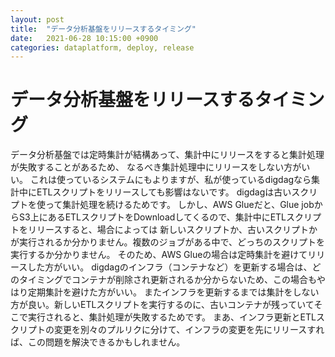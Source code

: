 ```yaml
---
layout: post
title:  "データ分析基盤をリリースするタイミング"
date:   2021-06-28 10:15:00 +0900
categories: dataplatform, deploy, release
---
```

# データ分析基盤をリリースするタイミング
データ分析基盤では定時集計が結構あって、集計中にリリースをすると集計処理が失敗することがあるため、
なるべき集計処理中にリリースをしない方がいい。
これは使っているシステムにもよりますが、私が使っているdigdagなら集計中にETLスクリプトをリリースしても影響はないです。
digdagは古いスクリプトを使って集計処理を続けるためです。
しかし、AWS Glueだと、Glue jobからS3上にあるETLスクリプトをDownloadしてくるので、集計中にETLスクリプトをリリースすると、場合によっては
新しいスクリプトか、古いスクリプトかが実行されるか分かりません。複数のジョブがある中で、どっちのスクリプトを実行するか分かりません。
そのため、AWS Glueの場合は定時集計を避けてリリースした方がいい。
digdagのインフラ（コンテナなど）を更新する場合は、どのタイミングでコンテナが削除され更新されるか分からないため、この場合もやはり定期集計を避けた方がいい。
またインフラを更新するまでは集計をしない方が良い。新しいETLスクリプトを実行するのに、古いコンテナが残っていてそこで実行されると、集計処理が失敗するためです。
まあ、インフラ更新とETLスクリプトの変更を別々のプルリクに分けて、インフラの変更を先にリリースすれば、この問題を解決できるかもしれません。
